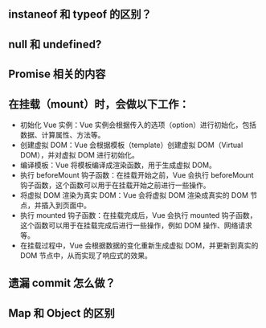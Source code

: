 ## instaneof 和 typeof 的区别？

## null 和 undefined?

## Promise 相关的内容

## 在挂载（mount）时，会做以下工作：

- 初始化 Vue 实例：Vue 实例会根据传入的选项（option）进行初始化，包括数据、计算属性、方法等。
- 创建虚拟 DOM：Vue 会根据模板（template）创建虚拟 DOM（Virtual DOM），并对虚拟 DOM 进行初始化。
- 编译模板：Vue 将模板编译成渲染函数，用于生成虚拟 DOM。
- 执行 beforeMount 钩子函数：在挂载开始之前，Vue 会执行 beforeMount 钩子函数，这个函数可以用于在挂载开始之前进行一些操作。
- 将虚拟 DOM 渲染为真实 DOM：Vue 会将虚拟 DOM 渲染成真实的 DOM 节点，并插入到页面中。
- 执行 mounted 钩子函数：在挂载完成后，Vue 会执行 mounted 钩子函数，这个函数可以用于在挂载完成后进行一些操作，例如 DOM 操作、网络请求等。
- 在挂载过程中，Vue 会根据数据的变化重新生成虚拟 DOM，并更新到真实的 DOM 节点中，从而实现了响应式的效果。

## 遗漏 commit 怎么做？

## Map 和 Object 的区别

